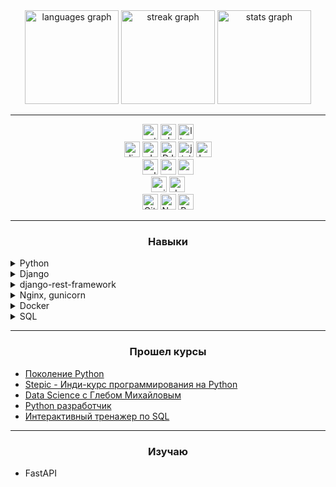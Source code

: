 <div align="center">
  <img src="https://github-readme-stats.vercel.app/api/top-langs?username=Deyvidas&locale=en&hide_title=true&layout=compact&card_width=320&langs_count=6&theme=dark&hide_border=true&order=2" height="150" alt="languages graph"  />
  <img src="https://streak-stats.demolab.com?user=Deyvidas&locale=en&mode=daily&theme=dark&hide_border=true&border_radius=5&date_format=j%20M%5B%20Y%5D&order=3" height="150" alt="streak graph"  />
  <img src="https://github-readme-stats.vercel.app/api?username=Deyvidas&hide_title=true&hide_rank=true&show_icons=false&include_all_commits=true&count_private=true&disable_animations=true&theme=dark&locale=en&hide_border=true&order=1" height="150" alt="stats graph"  />
</div>

---

<div align="center">
  <img src="https://img.shields.io/badge/python-3670A0?style=flat&logo=python&logoColor=ffdd54" height="25" alt="python"/>
  <img src="https://img.shields.io/badge/shell_script-%23121011.svg?style=flat&logo=gnu-bash&logoColor=white" height="25" alt="shell_script"/>
  <img src="https://img.shields.io/badge/Linux-FCC624?style=flat&logo=linux&logoColor=black" height="25" alt="linux"/>
  <br>
  <img src="https://img.shields.io/badge/django-%23092E20.svg?style=flat&logo=django&logoColor=white" height="25" alt="django"/>
  <img src="https://img.shields.io/badge/JWT-black?style=flat&logo=JSON%20web%20tokens" height="25" alt="JWT"/>
  <img src="https://img.shields.io/badge/DJANGO-REST-ff1709?style=flat&logo=django&logoColor=white&color=ff1709&labelColor=gray" height="25" alt="DJANGO-REST"/>
  <img src="https://img.shields.io/badge/jinja-white.svg?style=flat&logo=jinja&logoColor=black" height="25" alt="jinja"/>
  <img src="https://img.shields.io/badge/bootstrap-%238511FA.svg?style=flat&logo=bootstrap&logoColor=white" height="25" alt="bootstrap"/>
  <br>
  <img src="https://img.shields.io/badge/sqlite-%2307405e.svg?style=flat&logo=sqlite&logoColor=white" height="25" alt="sqlite"/>
  <img src="https://img.shields.io/badge/postgres-%23316192.svg?style=flat&logo=postgresql&logoColor=white" height="25" alt="postgres"/>
  <img src="https://img.shields.io/badge/mysql-%2300000f.svg?style=flat&logo=mysql&logoColor=white" height="25" alt="mysql"/>
  <br>
  <img src="https://img.shields.io/badge/nginx-%23009639.svg?style=flat&logo=nginx&logoColor=white" height="25" alt="nginx"/>
  <img src="https://img.shields.io/badge/docker-%230db7ed.svg?style=flat&logo=docker&logoColor=white" height="25" alt="docker"/>
  <br>
  <img src="https://img.shields.io/badge/Git-fc6d26?style=flat&logo=git&logoColor=white" height="25" alt="Git"/>
  <img src="https://img.shields.io/badge/Notion-%23000000.svg?style=flat&logo=notion&logoColor=white" height="25" alt="Notion"/>
  <img src="https://img.shields.io/badge/Postman-FF6C37?style=flat&logo=postman&logoColor=white" height="25" alt="Postman"/>
</div>

---

<h3 align="center">Навыки</h3>

<details>
    <summary>Python</summary>

1. __Синтаксис языка:__
    - Python code style - уверенное владение;
    - PEP8 - уверенное владение;
    - Typed python - базовый уровень.
2. __Знаю структуры данных:__
    - встроенные структуры Python;
    - enum.Enum;
    - typing.NamedTuple;
    - typing.TypedDict;
    - односвязные, двусвязные списки.
3. __ООП - объектно-ориентированное-программирование:__
    - [tasks_about_oop;](https://github.com/Deyvidas/tasks_about_oop)
    - abc - базовое представление абстрактных классов.
4. __Функциональное программирование:__
    - декоратор - хорошее понимание принципа их работы.
5. __Хорошо понимаю:__
    - Почему важно писать тесты;
    - Как работает и зачем виртуальное окружение;
    - Как работать с переменными окружения из .env файла;
    - Как работать с модулями venv, poetry, mypy, flake8;
    - Как использовать пакеты re, sys, os, Path.

</details>

<details>
    <summary>Django</summary>

1. __Могу:__
    - Написать back и front используя Django, jinja и bootstrap;
    - Использовать сигналы pre и post;
    - Использовать function based view и class based view;
    - Оптимизировать запросы через ORM (где это возможно);
    - Тестировать модули приложения используя модуль pytest-django;
    - Тестировать функционал приложения используя selenium;
    - Расширять модель пользователя и менять способ аутентификации пользователя;
    - Управлять встроенной административной панелью Django.
2. __Хорошо понимаю:__
    - Как Django работает с обрабатывает запросы клиента;
    - Как работают и зачем нужны миграции;
    - Как создать интерфейс для взаимодействия с проектом используя drf;
    - Как работать с документами и изображениями;
    - Что такое ленивость в QuerySet;
    - Как работает Django ORM;
    - Как пользоваться документацией Django.

</details>

<details>
    <summary>django-rest-framework</summary>

1. __Хорошо понимаю:__
    - Зачем приложению на Django необходим API;
    - Как использовать авторизацию по jwt-token;

</details>

<details>
    <summary>Nginx, gunicorn</summary>

1. __Умею:__
    - Пользоваться командной строкой sh, bash;
    - Работать с сервером на базе Unix;
    - Разворачивать Django приложение на удаленном сервере;
    - Ориентироваться в документацией Nginx;
    - Получать SSL сертификат используя утилиту certbot;
    - Настроить авто-обновление сертификата SSL, так-же через certbot.

2. __Могу:__
    - Конфигурировать Nginx:
        - конфигурация брандмауэра (что-бы сервер знал куда перенаправить запрос);
        - открывать порты (в конфигурационном файле Nginx);
        - перенаправлять запросы на gunicorn.
    - Конфигурировать gunicorn:
        - автозапуск(демонизация);
        - просмотр логов.

</details>

<details>
    <summary>Docker</summary>

1. __Умею:__
    - Ориентироваться в документации Docker и github-actions;
    - Создавать и запускать контейнеры на сервере через командную строку;
    - Разворачивать контейнеры как через Dockerfile так и через Docker-compose;
    - Пользоваться github-actions, для автоматизации процессов build&run на
      сервере, например после push-action запускать тесты на сервере;
    - Пользоваться модулями от [@appleboy](https://github.com/appleboy)
      например для оповещений об успешном build&run контейнеров на сервере.

2. __Могу:__
    - Писать простенькие sh скрипты.

</details>

<details>
    <summary>SQL</summary>

1. __Могу:__
    - Подключиться к серверам PostgreSQL и MySql;
    - Выполнять базовые запросы в БД.

2. __Изучаю:__
    - Выполнение запросов к связанным таблицам.

</details>

---

<h3 align="center">Прошел курсы</h3>

- [Поколение Python](https://stepik.org/course/58852/syllabus)
- [Stepic - Инди-курс программирования на Python](https://stepik.org/course/63085/syllabus)
- [Data Science с Глебом Михайловым](https://stepik.org/course/113596/syllabus)
- [Python разработчик](https://practicum.yandex.ru/python-developer-plus/)
- [Интерактивный тренажер по SQL](https://stepik.org/course/63054/syllabus)

---

<h3 align="center">Изучаю</h3>

- FastAPI
